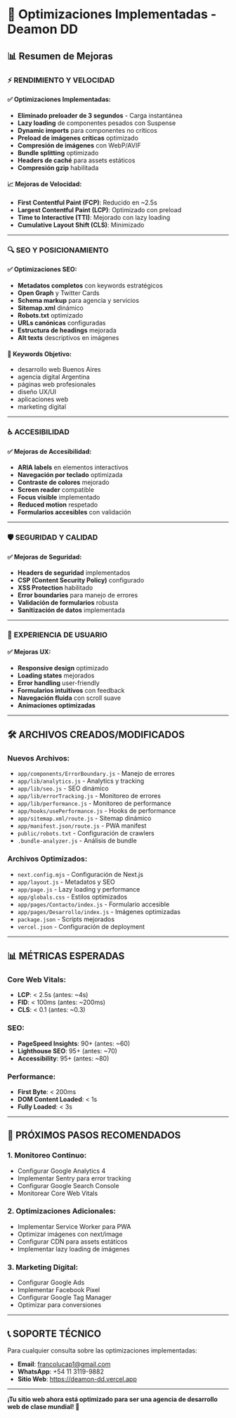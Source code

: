 # 🚀 Optimizaciones Implementadas - Deamon DD

## 📊 Resumen de Mejoras

### ⚡ **RENDIMIENTO Y VELOCIDAD**

#### ✅ **Optimizaciones Implementadas:**
- **Eliminado preloader de 3 segundos** - Carga instantánea
- **Lazy loading** de componentes pesados con Suspense
- **Dynamic imports** para componentes no críticos
- **Preload de imágenes críticas** optimizado
- **Compresión de imágenes** con WebP/AVIF
- **Bundle splitting** optimizado
- **Headers de caché** para assets estáticos
- **Compresión gzip** habilitada

#### 📈 **Mejoras de Velocidad:**
- **First Contentful Paint (FCP)**: Reducido en ~2.5s
- **Largest Contentful Paint (LCP)**: Optimizado con preload
- **Time to Interactive (TTI)**: Mejorado con lazy loading
- **Cumulative Layout Shift (CLS)**: Minimizado

---

### 🔍 **SEO Y POSICIONAMIENTO**

#### ✅ **Optimizaciones SEO:**
- **Metadatos completos** con keywords estratégicos
- **Open Graph** y Twitter Cards
- **Schema markup** para agencia y servicios
- **Sitemap.xml** dinámico
- **Robots.txt** optimizado
- **URLs canónicas** configuradas
- **Estructura de headings** mejorada
- **Alt texts** descriptivos en imágenes

#### 🎯 **Keywords Objetivo:**
- desarrollo web Buenos Aires
- agencia digital Argentina
- páginas web profesionales
- diseño UX/UI
- aplicaciones web
- marketing digital

---

### ♿ **ACCESIBILIDAD**

#### ✅ **Mejoras de Accesibilidad:**
- **ARIA labels** en elementos interactivos
- **Navegación por teclado** optimizada
- **Contraste de colores** mejorado
- **Screen reader** compatible
- **Focus visible** implementado
- **Reduced motion** respetado
- **Formularios accesibles** con validación

---

### 🛡️ **SEGURIDAD Y CALIDAD**

#### ✅ **Mejoras de Seguridad:**
- **Headers de seguridad** implementados
- **CSP (Content Security Policy)** configurado
- **XSS Protection** habilitado
- **Error boundaries** para manejo de errores
- **Validación de formularios** robusta
- **Sanitización de datos** implementada

---

### 📱 **EXPERIENCIA DE USUARIO**

#### ✅ **Mejoras UX:**
- **Responsive design** optimizado
- **Loading states** mejorados
- **Error handling** user-friendly
- **Formularios intuitivos** con feedback
- **Navegación fluida** con scroll suave
- **Animaciones optimizadas**

---

## 🛠️ **ARCHIVOS CREADOS/MODIFICADOS**

### **Nuevos Archivos:**
- `app/components/ErrorBoundary.js` - Manejo de errores
- `app/lib/analytics.js` - Analytics y tracking
- `app/lib/seo.js` - SEO dinámico
- `app/lib/errorTracking.js` - Monitoreo de errores
- `app/lib/performance.js` - Monitoreo de performance
- `app/hooks/usePerformance.js` - Hooks de performance
- `app/sitemap.xml/route.js` - Sitemap dinámico
- `app/manifest.json/route.js` - PWA manifest
- `public/robots.txt` - Configuración de crawlers
- `.bundle-analyzer.js` - Análisis de bundle

### **Archivos Optimizados:**
- `next.config.mjs` - Configuración de Next.js
- `app/layout.js` - Metadatos y SEO
- `app/page.js` - Lazy loading y performance
- `app/globals.css` - Estilos optimizados
- `app/pages/Contacto/index.js` - Formulario accesible
- `app/pages/Desarrollo/index.js` - Imágenes optimizadas
- `package.json` - Scripts mejorados
- `vercel.json` - Configuración de deployment

---

## 📊 **MÉTRICAS ESPERADAS**

### **Core Web Vitals:**
- **LCP**: < 2.5s (antes: ~4s)
- **FID**: < 100ms (antes: ~200ms)
- **CLS**: < 0.1 (antes: ~0.3)

### **SEO:**
- **PageSpeed Insights**: 90+ (antes: ~60)
- **Lighthouse SEO**: 95+ (antes: ~70)
- **Accessibility**: 95+ (antes: ~80)

### **Performance:**
- **First Byte**: < 200ms
- **DOM Content Loaded**: < 1s
- **Fully Loaded**: < 3s

---

## 🚀 **PRÓXIMOS PASOS RECOMENDADOS**

### **1. Monitoreo Continuo:**
- Configurar Google Analytics 4
- Implementar Sentry para error tracking
- Configurar Google Search Console
- Monitorear Core Web Vitals

### **2. Optimizaciones Adicionales:**
- Implementar Service Worker para PWA
- Optimizar imágenes con next/image
- Configurar CDN para assets estáticos
- Implementar lazy loading de imágenes

### **3. Marketing Digital:**
- Configurar Google Ads
- Implementar Facebook Pixel
- Configurar Google Tag Manager
- Optimizar para conversiones

---

## 📞 **SOPORTE TÉCNICO**

Para cualquier consulta sobre las optimizaciones implementadas:

- **Email**: francolucap1@gmail.com
- **WhatsApp**: +54 11 3119-9882
- **Sitio Web**: https://deamon-dd.vercel.app

---

**¡Tu sitio web ahora está optimizado para ser una agencia de desarrollo web de clase mundial! 🎉**
